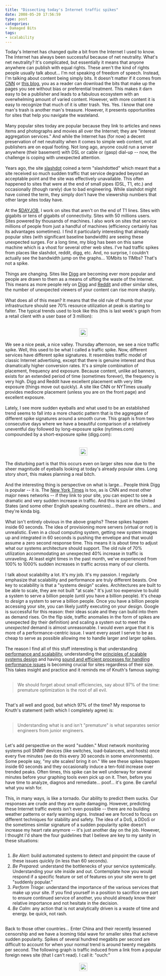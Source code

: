 ```yaml
---
title: "Dissecting today's Internet traffic spikes"
date: 2008-05-20 17:56:59
type: post
categories:
- Damaged Bits
tags:
- scalability
---
```


Today's Internet has changed quite a bit from the Internet I used to know.  The Internet has always been successful because of net neutrality.  What's net neutrality?  It's complicated, but essentially it means that anyone anywhere can publish with equal rights.  These aren't the kind of rights people usually talk about... I'm not speaking of freedom of speech.  Instead, I'm talking about content being simply bits.  It doesn't matter if it comes from <a href="https://cnn.com/">CNN</a> or <a href="https://lethargy.org/">this blog</a>, you as a reader can download the bits that make up the pages you see without bias or preferential treatment.  This makes it darn easy to be a publisher and leads to a fabulous ecosystem with an overwhelming amount of varied content.  However, with more content it is easy to recognize that much of it is utter trash.  Yes. Yes. I know that one man's trash is another man's treasure.  However, it presents opportunities for sites that help you navigate the wasteland.<br /><br />Many popular sites today are popular because they link to articles and news items and photographs and movies all over the Internet; they are "interest aggregation services."  And while the Internet has (for now) a decent preservation of net neutrality when it comes to simple web content, not all publishers are on equal footing.  Not long ago, anyone could run a server anywhere (their basement) with DSL or cable or (gasp) dial-up -- now, the challenge is coping with unexpected attention.<br /><br />Years ago, the site <a href="https://slashdot.org/">slashdot</a> coined a term "slashdotted" which meant that a site received so much sudden traffic that service degraded beyond an acceptable point and the site was effectively unavailable.  This often happened to sites that were at the end of small pipes (DSL, T1, etc.) and occasionally (though rarely) due to bad engineering.  While slashdot might have coined the term, they simply don't have the viewership numbers that other large sites today have.<br /><br />At the <a href="https://omniti.com/">$DAYJOB</a>, I work on sites that aren't on the end of T1 lines.  Sites with gigabits or tens of gigabits of connectivity.  Sites with 50 millions users.  Sites powered by thousands of machines. I also work on sites that service millions of people from just a handful of machines (efficiency certainly has its advantages sometimes).  I find it particularly interesting that already popular sites (with significant baseline bandwidth) are seeing these unexpected surges.  For a long time, my blog has been on this same machine which is a vhost for several other web sites.  I've had traffic spikes from places like slashdot, reddit, digg, etc.  And, no surprise, I couldn't actually see the bandwidth jump on the graphs... 10Mbits to 11Mbs?  That's not a spike.<br /><br />Things are changing.  Sites like <a href="https://digg.com/">Digg</a> are becoming ever more popular and people are drawn to them as a means of sifting the waste of the Internet.   This means as more people rely on <a href="https://digg.com/">Digg</a> and <a href="https://reddit.com/">Reddit</a> and other similar sites, the number of unexpected viewers of your content can rise more sharply.<br /><br />What does all of this mean?  It means that the old rule of thumb that your infrastructure should see 70% resource utilization at peak is starting to falter.  The typical trends used to look like this (this is last week's graph from a retail client with a user base of 3 million):<br /><br /><div align="center"><img style="border: 1px solid rgb(200, 200, 200); padding: 4px; max-width: 800px;" src="https://www.lethargy.org/%7Ejesus/uploads/Picture%201.png" /><br /><div align="left"><br />We see a nice peak, a nice valley.  Thursday afternoon, we see a nice traffic spike.  Well, this used to be what I called a traffic spike.  Now, different services have different spike signatures.  It resembles traffic model of classic Internet advertising, except that there is genuine interest and thus dramatically higher conversion rates.  It's a simple combination of placement, frequency and exposure.  Because content, unlike ad banners, exists for an extended period of time (sometimes forever), the frequency is very high.  Digg and Reddit have excellent placement with very little exposure (things move out quickly).  A site like CNN or NYTimes usually provides mediocre placement (unless you are on the front page) and excellent exposure.<br /><br />Lately, I see more sudden eyeballs and what used to be an established trend seems to fall into a more chaotic pattern that is the aggregate of different spike signatures around a smooth curve.  This graph is from two consecutive days where we have a beautiful comparison of a relatively uneventful day followed by long-exposure spike (nytimes.com) compounded by a short-exposure spike (digg.com):<br /><br /><br /><div align="center"><img style="border: 1px solid rgb(200, 200, 200); padding: 4px; max-width: 800px;" src="https://www.lethargy.org/%7Ejesus/uploads/graph.png" /><br /></div><br />The disturbing part is that this occurs even on larger sites now due to the sheer magnitude of eyeballs looking at today's already popular sites.  Long story short, this makes planning a real bitch.<br /><br />And the interesting thing is perspective on what is large...  People think Digg is popular -- it is.  The <a href="https://nytimes.com/">New York Times</a> is too, as is CNN and most other major news networks -- if they link to your site, you can expect to see a dramatic and very sudden increase in traffic. And this is just in the United States (and some other English speaking countries)... there are others... and they're kinda big.<br /><br />What isn't entirely obvious in the above graphs?  These spikes happen inside 60 seconds.  The idea of provisioning more servers (virtual or not) is unrealistic.  Even in a cloud computing system, getting new system images up and integrated in 60 seconds is pushing the envelope and that would assume a zero second response time.  This means it is about time to adjust what our systems architecture should support.  The old rule of 70% utilization accommodating an unexpected 40% increase in traffic is unraveling.  At least eight times in the past month, we've experienced from 100% to 1000% sudden increases in traffic across many of our clients.<br /><br />I talk about scalability a lot.  It's my job.  It's my passion.  I regularly emphasize that scalability and performance are truly different beasts.  One key to scalability is that a "systems design" scales.  Architectures are built to be able to scale, they are not built "at scale."  It's just too expensive to build a system to serve a billion people (until you have a billion people).  It's cheap to <em>design</em> a system to serve a billion people.  Once you have a billion people accessing your site, you can likely justify executing on your design.  Google is successful for this reason: their ideas scale and they can build into them as demand rises.  On the flip side, traffic anomalies in the form of spikes are unexpected (by their definition) and scaling a system out to meet the <em>unexpected</em> demand is almost unreasonable.  I would even argue that it is more of a performance-centric issue.  I want every asset I serve to be as cheap to serve as possible allowing me to handle larger and larger spikes.<br /><br />The reason I find all of this stuff interesting is that understanding <a href="https://omniti.com/does/scalability-and-performance">performance and scalability</a>, understanding the <a href="https://scalableinternetarchitectures.com/blog/pages/about">principles of scalable systems design</a> and having <a href="https://omniti.com/does/scalability-and-performance/process">sound and efficient processes for handling performance issues</a> is becoming crucial for sites regardless of their size.  This takes insight and practice and it reminds me of Knuth's famous saying:<br /><br /><blockquote>We should forget about small efficiencies, say about 97% of the time: premature optimization is the root of all evil.<br /></blockquote><br />That's all well and good, but which 97% of the time?  My response to Knuth's statement (with which I completely agree) is:<br /><br /><blockquote>Understanding what is and isn't "premature" is what separates senior engineers from junior engineers.<br /></blockquote><br />Let's add perspective on the word "sudden."  Most network monitoring systems poll SNMP devices (like switches, load-balancers, and hosts) once every five minutes (we do this every 30 seconds in some environments).  Some people say, "my site scales! bring it on." We see these spikes happen inside 60 seconds and they occasionally induce a ten-fold increase over trended peaks.  Often times, this spike can be well underway for several minutes before your graphing tools even pick up on it.  Then, before you have time to analyze, diagnos and remediate... poof... it's gone.  Be careful what you wish for.<br /><br />This, in many ways, is like a tornado.  Our ability to predict them sucks.  Our responses are crude and they are quite damaging.  However, predicting these Internet traffic events isn't even possible -- there are no building weather patterns or early warning signs.  Instead we are forced to focus on different techniques for stability and safety.  The idea of a DoS, a DDoS or the sometimes similar signature of a sudden popularity spike doesn't increase my heart rate anymore -- it's just another day on the job.  However, I thought I'd share the four guidelines that I believe are key to my sanity in these situations:<br /><br /><ol><li><em>Be Alert</em>: build automated systems to detect and pinpoint the cause of these issues quickly (in less than 60 seconds).</li><li><em>Be Prepared</em>: understand the bottlenecks of your service systemically.  Understanding your site inside and out.  Contemplate how you would respond if a specific feature or set of features on your site were to get "suddenly popular."</li><li><em>Perform Triage</em>: understand the importance of the various services that make up your site.  If you find yourself in a position to sacrifice one part to ensure continued service of another, you should already know their relative importance and not hesitate in the decision.</li><li><em>Be Calm</em>: any action that is not analytically driven is a waste of time and energy.  be quick, not rash.<br /></li></ol><br />Back to those other countries... Enter China and their recently lessened censorship and we have a looming tidal wave for smaller sites that achieve sudden popularity.  Spikes of several hundred megabits per second are difficult to account for when your normal trend is around twenty megabits per second.    The following graph is traffic induced from a link from a popular foreign news site (that I can't read).  I call it: "ouch:"<br /><br /><div align="center"><img style="border: 1px solid rgb(200, 200, 200); padding: 4px; max-width: 800px;" src="https://www.lethargy.org/%7Ejesus/uploads/graph_image.php.png" /><br /></div></div></div>
